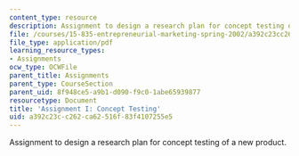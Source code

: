 ```yaml
---
content_type: resource
description: Assignment to design a research plan for concept testing of a new product.
file: /courses/15-835-entrepreneurial-marketing-spring-2002/a392c23cc262ca62516f83f4107255e5_assignmentI.pdf
file_type: application/pdf
learning_resource_types:
- Assignments
ocw_type: OCWFile
parent_title: Assignments
parent_type: CourseSection
parent_uid: 8f948ce5-a9b1-d090-f9c0-1abe65939877
resourcetype: Document
title: 'Assignment I: Concept Testing'
uid: a392c23c-c262-ca62-516f-83f4107255e5
---
```

Assignment to design a research plan for concept testing of a new product.

